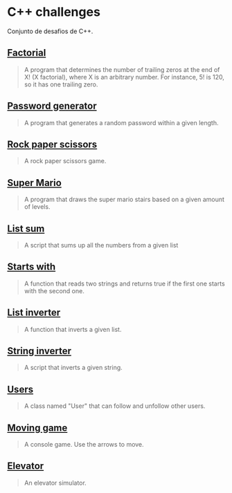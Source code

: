 # C++ challenges

Conjunto de desafios de C++.

## [Factorial](https://github.com/docafavarato/cpp-challenges/tree/main/Factorial/aula.cpp)
> A program that determines the number of trailing zeros at the end of X! (X factorial), where X is an arbitrary number. For instance, 5! is 120, so it has one trailing zero.
## [Password generator](https://github.com/docafavarato/cpp-challenges/tree/main/Password%20generator/aula.cpp)
> A program that generates a random password within a given length.
## [Rock paper scissors](https://github.com/docafavarato/cpp-challenges/tree/main/Rock%20paper%20scissors/main.cpp)
> A rock paper scissors game.
## [Super Mario](https://github.com/docafavarato/cpp-challenges/tree/main/Super%20Mario/main.cpp)
> A program that draws the super mario stairs based on a given amount of levels.
## [List sum](https://github.com/docafavarato/cpp-challenges/tree/main/List%20sum/main.cpp)
> A script that sums up all the numbers from a given list
## [Starts with](https://github.com/docafavarato/cpp-challenges/tree/main/Starts%20with/main.cpp)
> A function that reads two strings and returns true if the first one starts with the second one.
## [List inverter](https://github.com/docafavarato/cpp-challenges/tree/main/List%20inverter/main.cpp)
> A function that inverts a given list.
## [String inverter](https://github.com/docafavarato/cpp-challenges/tree/main/String%20inverter/main.cpp)
> A script that inverts a given string.
## [Users](https://github.com/docafavarato/cpp-challenges/tree/main/Users/main.cpp)
> A class named "User" that can follow and unfollow other users.
## [Moving game](https://github.com/docafavarato/cpp-challenges/tree/main/Moving%20game/main.cpp)
> A console game. Use the arrows to move.
## [Elevator](https://github.com/docafavarato/cpp-challenges/tree/main/Elevator/main.cpp)
> An elevator simulator.